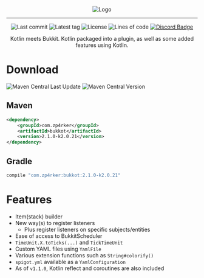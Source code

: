 <div align="center">

![Logo](https://i.imgur.com/YnVO61v.png)

---

![Last commit](https://img.shields.io/github/last-commit/zp4rker/bukkot?style=flat)
![Latest tag](https://img.shields.io/github/v/tag/zp4rker/bukkot?label=current+version&style=flat)
![License](https://img.shields.io/github/license/zp4rker/bukkot?style=flat)
![Lines of code](https://img.shields.io/endpoint?url=https://ghloc.vercel.app/api/zp4rker/bukkot/badge?filter=.kt$,!sample)
[![Discord Badge](https://discordapp.com/api/guilds/647312158832721934/widget.png)](https://zp4rker.com/discord)

Kotlin meets Bukkit. Kotlin packaged into a plugin, as well as some added features using Kotlin.

</div>

# Download
![Maven Central Last Update](https://img.shields.io/maven-central/last-update/com.zp4rker/bukkot) ![Maven Central Version](https://img.shields.io/maven-central/v/com.zp4rker/bukkot)
## Maven

```xml
<dependency>
    <groupId>com.zp4rker</groupId>
    <artifactId>bukkot</artifactId>
    <version>2.1.0-k2.0.21</version>
</dependency>
```

## Gradle

```groovy
compile "com.zp4rker:bukkot:2.1.0-k2.0.21"
```

# Features

- Item(stack) builder
- New way(s) to register listeners
    - Plus register listeners on specific subjects/entities
- Ease of access to BukkitScheduler
- `TimeUnit.X.toTicks(...)` and `TickTimeUnit`
- Custom YAML files using `YamlFile`
- Various extension functions such as `String#colorify()`
- `spigot.yml` available as a `YamlConfiguration`
- As of `v1.1.0`, Kotlin reflect and coroutines are also included
